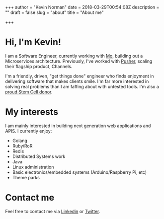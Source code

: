 +++
author = "Kevin Norman"
date = 2018-03-29T00:54:08Z
description = ""
draft = false
slug = "about"
title = "About me"

+++

# Hi, I'm Kevin!
I am a Software Engineer, currently working with <a href="https://mo.work/">Mo</a>, building out a Microservices architecture. Previously, I've worked with <a href="https://pusher.com/">Pusher</a>, scaling their flagship product, Channels.

I'm a friendly, driven, "get things done" engineer who finds enjoyment in delivering software that makes clients smile. I'm far more interested in solving real problems than I am faffing about with untested tools. I'm also a [proud Stem Cell donor](https://www.anthonynolan.org/).

# My interests
I am mainly interested in building next generation web applications and APIS. I currently enjoy:

* Golang
* Ruby/RoR
* Redis
* Distributed Systems work
* Java
* Linux administration
* Basic electronics/embedded systems (Arduino/Raspberry Pi, etc)
* Theme parks

# Contact me
Feel free to contact me via [Linkedin](https://www.linkedin.com/in/kevin-norman/) or [Twitter](https://twitter.com/normankev141).
